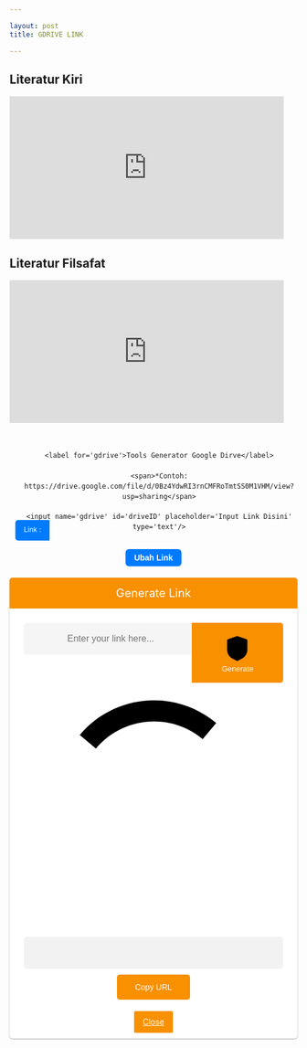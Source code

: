 ```yaml
---

layout: post 
title: GDRIVE LINK

---
```


<h2>Literatur Kiri</h2>
<iframe src="https://drive.google.com/embeddedfolderview?id=1XKmQiaTpiqQ45Ur-2BLQNEh9GoGUHdFV#list" width="480" height="250" frameborder="0"></iframe>
<h2>Literatur Filsafat</h2>
<iframe src="https://drive.google.com/embeddedfolderview?id=11z7rEKCGGmcHbqw2Zv-VlpHrhEnsH5_U#list" width="480" height="250" frameborder="0"></iframe>
<style>

  /* CSS Safelink ubah warna cari kode #f89000 */

.wcSafeShow{position:relative;width:35px;height:35px;display:flex;margin:auto} /* atur margin untuk mengubah posisi icon */

.safeWrap{position:fixed;top:0;left:0;bottom:0;right:0;background:rgba(0,0,0,.5);z-index:999999;-webkit-backdrop-filter:blur(6px);backdrop-filter:blur(6px)}.panel-primary{background:#fff;text-align:center;display:block;overflow:hidden;width:100%;max-width:100%;padding:0 0 25px 0;border-radius:5px;box-shadow:0 1px 3px rgba(0,0,0,0.12),0 1px 2px rgba(0,0,0,0.24)}.panel-body{position:relative;margin:0 25px}.panel-heading h2{background:#f89000;color:#fff;margin:0 auto 25px auto;font-weight:400;padding:15px;font-size:20px}.panel-body input{height:56px;background:rgba(0,0,0,0.04);width:100%;padding:15px;border-radius:5px;border:1px solid transparent;font-size:16px;color:#000;outline:none;text-indent:60px;transition:all .3s}.panel-body input:focus{background:#fff;color:#000;border-color:#f89000;outline:none;box-shadow:0 0 5px rgba(0,0,0,0.1)}.panel-body .input-group-btn{position:absolute;top:0;right:0}.panel-body button{border-radius:0 5px 5px 0;background:#f89000;color:#fff;border:0;padding:17px 52px;font-weight:500;outline:none;transition:all .3s}.panel-body button:hover,.panel-body button:focus{background:#f89000;outline:none}#generatelink{margin:20px auto 0 auto}#generatelink button{background:#f89000;border-radius:5px;font-size:14px;padding:14px 32px}#generatelink button:hover,#generatelink button:focus{background:#f89000;border-radius:5px;font-size:14px}#generatelink input{background:rgba(0,0,0,0.05);text-indent:0}#generatelink input:hover,#generatelink input:focus{background:#f89000;border-color:transparent;box-shadow:none}#generateloading{margin:20px auto 0 auto;font-size:20px;color:#f89000;font-weight:normal}

.panel-body:before{content:'\279C';background:rgba(0,0,0,0.05);position:absolute;left:0;top:0;color:#888;padding:17px 20px;border-radius:5px 0 0 5px;border-right:1px solid transparent;transition:all .6s}.panel-body:focus-within:before{content:'\279C';background:#f89000;color:#fff}.bt-success{display:inline-flex;align-items:center;margin:15px 15px;padding:10px 20px;outline:0;border:0;border-radius:2px;color:#fefefe;background-color:#f89000;font-size:14px;white-space:nowrap;overflow:hidden;max-width:100%;line-height:2em}.bt-success:hover{color:#f89000;background-color:transparent;border:1px solid #f89000}.hidden,.bt-success.hidden{}.wcSafeClose{display:inline-flex;align-items:center;margin:15px auto -15px;padding:5px 15px;outline:0;border:0;border-radius:2px;color:#fefefe;background-color:#f89000;font-size:14px;white-space:nowrap;overflow:hidden;max-width:100%;line-height:2em}.copytoclipboard{margin:10px auto 5px}

#timer{margin:0 auto 20px auto;width:80px;text-align:center}.pietimer{position:relative;font-size:200px;width:1em;height:1em}.pietimer > .percent{position:absolute;top:25px;left:12px;width:3.33em;font-size:18px;text-align:center;display:none}.pietimer > .slice{position:absolute;width:1em;height:1em;clip:rect(0px,1em,1em,0.5em)}.pietimer >.slice.gt50{clip:rect(auto,auto,auto,auto)}.pietimer > .slice > .pie{border:0.06em solid #c0c0c0;position:absolute;width:1em;height:1em;clip:rect(0em,0.5em,1em,0em);border-radius:0.5em}.pietimer > .slice > .pie.fill{-moz-transform:rotate(180deg)!important;-webkit-transform:rotate(180deg)!important;-o-transform:rotate(180deg)!important;transform:rotate(180deg)!important}.pietimer.fill > .percent{display:none}.pietimer.fill > .slice > .pie{border:transparent;background-color:#c0c0c0;width:1em;height:1em}

.wcSafeShow svg{fill:none!important;stroke:#48525c;stroke-linecap:round;stroke-linejoin:round;stroke-width:1;width:22px;height:22px}

#generateloading svg{width:22px;height:22px;fill:#f89000}

.btn-primary svg,.darkMode .btn-primary svg{fill:none;stroke:#fff;stroke-width:1.5;width:22px;height:22px;vertical-align:-5px;margin-right:10px}

@media screen and (max-width:768px){.panel-body .input-group-btn{display:block;position:relative;overflow:hidden;margin:20px auto 0 auto}.panel-body button{border-radius:5px;width:100%}}

@media screen and (max-width:480px){.panel-primary{margin-top:30%}}

  

/* CSS darkmode sesuaikan classnya jika berbeda atau hapus bagian ini */

.darkMode .panel-primary{background:#2d2d30;color:#fefefe}

.darkMode .panel-body input,.darkMode .panel-body input:focus{background:#2d2d30;color:#fefefe}

.darkMode .wcSafeClose{color:#fefefe}

  </style>

<div class='generator-gdrive'>

  <div class='form-gdrive input'>

    <label for='gdrive'>Tools Generator Google Dirve</label>

    <span>*Contoh: https://drive.google.com/file/d/0Bz4YdwRI3rnCMFRoTmtSS0M1VHM/view?usp=sharing</span>

    <input name='gdrive' id='driveID' placeholder='Input Link Disini' type='text'/>

  </div>

  <div class='tombol-get'>
<button id='get-button' oninvalid='this.setCustomValidity(&apos;Please Enter valid link&apos;)' required='required' type='button'>Ubah Link</button>
  </div>

  <div class='form-gdrive output'>

    <label for='gdrive'>Result</label>

<input name='gdrive' id='output' placeholder='Input Link Disini' type='text' readonly='readonly'/>
<button id='download'>Download</button>
  </div>

  <div class='tombol-copy-reset'>

    <div id='text-keterangan'></div>

    <button id='copy'>Copy Link</button>

    <button id='download'>Download</button>

    <button id='reset'>Reset</button>
    
    <button id='copyandreset'>Copy and Reset</button>

  </div>

</div>

<div class='panel-primary'>
<div class='panel-heading'>
<h2>Generate Link</h2>
</div>
<div class='panel-body'>
<input autocomplete='off' id='generateurl' oninvalid='this.setCustomValidity(&apos;Please Enter valid link&apos;)' placeholder='Enter your link here...' required='required' type='url'/>
<span class='input-group-btn'>
<button class='btn-primary' id='btngenerate' oninvalid='this.setCustomValidity(&apos;Please Enter valid link&apos;)' required='required' type='button'>
<svg viewBox='0 0 24 24' xmlns='http://www.w3.org/2000/svg'><path d='M18.865 5.1238C19.302 5.2768 19.594 5.6888 19.594 6.1518V12.9248C19.594 14.8178 18.906 16.6248 17.691 18.0248C17.08 18.7298 16.307 19.2788 15.486 19.7228L11.928 21.6448L8.364 19.7218C7.542 19.2778 6.768 18.7298 6.156 18.0238C4.94 16.6238 4.25 14.8158 4.25 12.9208V6.1518C4.25 5.6888 4.542 5.2768 4.979 5.1238L11.561 2.8108C11.795 2.7288 12.05 2.7288 12.283 2.8108L18.865 5.1238Z'/><path class='svg-c' d='M9.32251 11.9177L11.2145 13.8107L15.1125 9.91269'/></svg>Generate</button></span>
<div class='hidden' id='generateloading'>
<svg viewBox='0 0 50 50' x='0px' y='0px'><path d='M25.251,6.461c-10.318,0-18.683,8.365-18.683,18.683h4.068c0-8.071,6.543-14.615,14.615-14.615V6.461z'><animateTransform attributeName='transform' attributeType='xml' dur='0.6s' from='0 25 25' repeatCount='indefinite' to='360 25 25' type='rotate'/></path></svg></div>
<div class='' id='generatelink'>
<input id='resulturl' onclick='this.focus();this.select()' readonly='readonly' type='text'/>
<button class='copytoclipboard' data-clipboard-action='copy' data-clipboard-target='#resulturl' id='copytoclipboard'>Copy URL</button></div></div>
<a class='wcSafeClose' href='javascript:void'>Close</a>
</div>
<script>
//<![CDATA[
/* Pengaturan safeLink */
var setTimer = 1; //waktu detik
var setColor = '#f89000'; //warna loading timer
var setText = 'Harap Tunggu...'; //pesan pada tombol
var setCopyUrl = 'Salin URL'; // generator salin
var setCopied = 'URL Tersalin'; //generator tersalin
//]]> 
</script>
<style>
.generator-gdrive {
    position: relative;
    display: block;
    margin: auto;
    padding: 20px 0;
    max-width: 800px;
    text-align: center;
    font-family: -apple-system,BlinkMacSystemFont,"Segoe UI",Roboto,"Helvetica Neue",Arial,sans-serif,"Apple Color Emoji","Segoe UI Emoji","Segoe UI Symbol";line-height: 1.5;
}
.form-gdrive {
    position: relative;
    display: block;
    margin: 5px 0;
    padding: 10px;
    width: 100%;
}
.form-gdrive.output, .tombol-copy-reset {
    display: none;
}
.form-gdrive label {
    position: relative;
    display: block;
    margin: 20px 0;
    font-size: 16px;
    font-weight: 600;
    color: #444;
}
.form-gdrive span {
    position: relative;
    display: block;
    margin-bottom: 10px;
    font-size: 12px;
    color: #444;
}  
.form-gdrive input {
    position: relative;
    display: block;
    margin: auto;
    padding: 10px 15px;
    width: calc(100% - 30px);
    background: #ebeff3;
    color: #444;
    border: none;
    outline: none;
    border-radius: 5px;
}
.form-gdrive input:focus, .form-gdrive input:hover {
    background: #fff;
    border: 1px solid #ebeff3;
}  
.form-gdrive:after {
    position: absolute;
    content: "";
    left: 10px;
    bottom: 10px;
    background: #007bff;
    color: #fff;
    padding: 5px 15px 7px 15px;
    border-radius: 5px 0 0 5px;
    font-size: 12px;
    line-height: 2;
    z-index: 2;
}
.form-gdrive.input input {
    padding: 10px 15px 10px 65px;
}
.form-gdrive.output input{
    width: calc(100% - 90px);
    padding: 10px 15px 10px 75px;
}  
.form-gdrive.input:after {
    content: "Link :";
}
.form-gdrive.output:after {
    content: "Result :";
} 
button#get-button {
    color: #fff;
    background-color: #007bff;
    display: inline-block;
    text-align: center;
    cursor: pointer;
    outline: none;
    border: none;
    border-radius: 6px;
    font-size: 14px;
    font-weight: bold;
    padding: 7px 15px;
    margin: 0 auto;
}  
button#copy,button#download,button#reset,button#copyandreset {
    color: #fff;
    background-color: #007bff;
    display: inline-block;
    text-align: center;
    cursor: pointer;
    outline: none;
    border: none;
    border-radius: 6px;
    font-size: 14px;
    font-weight: bold;
    padding: 7px 15px;
    margin: 0 auto;
}
</style>
<script>
$(document).ready(function(){  
   $('#driveID').keyup(function(){
    var input = document.getElementById("driveID").value,
        drive = input.indexOf("google.com");
    if (-1 != drive) {
        var textd = input.indexOf("d/"),
            textEdit = input.indexOf("/edit"),
            driveID = input.slice(textd + 2, textEdit),
            output = "https://docs.google.com/$type/d/" + driveID + "/export?format=pdf";
        -1 !== input.indexOf("document")
            ? (output = output.replace("$type", "document").split("pdf").join("docx"))
            : -1 !== input.indexOf("spreadsheet")
            ? (output = output.replace("$type", "spreadsheets").split("pdf").join("xlsx"))
            : -1 !== input.indexOf("presentation")
            ? (output = "https://docs.google.com/uc?export=download&id=" + (driveID = input.slice(textd + 2, textEdit)))
            : ((textEdit = input.indexOf("/view")), (output = "https://docs.google.com/uc?export=download&id=" + (driveID = input.slice(textd + 2, textEdit))));
      document.getElementById("output").value = output;
      document.getElementById("generateurl").value = output;
      
      $('#output').val(output);
    } else {
      document.getElementById("driveID").value = "Url tidak sesuai format";
    }
  })});
  function copy(){
    document.getElementById("output").select();
    document.execCommand('copy');
    document.getElementById("text-keterangan").innerHTML = "Link berhasil disalin";
    document.getElementById("text-keterangan").style.margin = "10px 0";
  }
  function download(){
    var linkUnduh = document.getElementById("output").value;
    window.open(linkUnduh,'_blank');
  }
  function reset(){
    document.querySelector(".output").style.display = "none",document.querySelector(".input").style.display = "block", document.getElementById("get-button").style.display = "block",document.querySelector(".tombol-copy-reset").style.display = "none",$("#driveID").val(""),$(".safeWrap").fadeOut(),$("#generatelink").addClass("hidden"),$("#generateurl").val("")
  }
  function copyandreset(){
    document.getElementById("output").select();
    document.execCommand('copy');
    document.getElementById("text-keterangan").innerHTML = "Link berhasil disalin";
    document.getElementById("text-keterangan").style.margin = "10px 0";
    document.querySelector(".output").style.display = "none";
    document.querySelector(".input").style.display = "block";
    document.getElementById("get-button").style.display = "block";
    document.querySelector(".tombol-copy-reset").style.display = "none";
    $("#driveID").val("")
  }
  window.onload = function() {
    document.getElementById("driveID").focus(), document.getElementById("btngenerate").onclick = getButton, document.getElementById("copy").onclick = copy, document.getElementById("download").onclick = download, document.getElementById("reset").onclick = reset, document.getElementById("copyandreset").onclick = copyandreset;
  };
</script>
<script>
$(".wcSafeShow").click(function(){$(".safeWrap").fadeIn()}),$(".wcSafeClose").click(function(){$(".safeWrap").fadeOut(),$("#generatelink").addClass("hidden"),$("#generateurl").val("")});$(document).ready(function(){$("#generateurl").keyup(function(){var e=$("#generateurl").val(),r=$("#generatelink"),n=$("#resulturl"),resultgenerate="https://link.sophiainstitute.id/2022/01/A.html#?o="+aesCrypto.encrypt(convertstr(e),convertstr("root")),n.val(resultgenerate)}else n.val("No result!")}})}),new ClipboardJS(".copytoclipboard").on("success",function(e){$("#copytoclipboard").html(setCopied)})}); function convertstr(t){return t.replace(/^\s+/,"").replace(/\s+$/,"")}!function(t){var e={init:function(e){var r={timer:null,timerSeconds:10,callback:function(){},timerCurrent:0,showPercentage:!1,fill:!1,color:"#CCC"};return r=t.extend(r,e),this.each(function(){var e=t(this);e.data("pietimer")||(e.addClass("pietimer"),e.css({fontSize:e.width()}),e.data("pietimer",r),r.showPercentage&&e.find(".percent").show(),r.fill&&e.addClass("fill"),e.pietimer("start"))})},stopWatch:function(){var e=t(this).data("pietimer");if(e){var r=(e.timerFinish-(new Date).getTime())/1e3;if(r<=0)clearInterval(e.timer),t(this).pietimer("drawTimer",100),e.callback();else{var n=100-r/e.timerSeconds*100;t(this).pietimer("drawTimer",n)}}},drawTimer:function(e){$this=t(this);var r=$this.data("pietimer");if(r){$this.html('<div class="percent"></div><div class="slice'+(e>50?' gt50"':'"')+'><div class="pie"></div>'+(e>50?'<div class="pie fill"></div>':"")+"</div>");var n=3.6*e;$this.find(".slice .pie").css({"-moz-transform":"rotate("+n+"deg)","-webkit-transform":"rotate("+n+"deg)","-o-transform":"rotate("+n+"deg)",transform:"rotate("+n+"deg)"}),$this.find(".percent").html(Math.round(e)+"%"),r.showPercentage&&$this.find(".percent").show(),$this.hasClass("fill")?$this.find(".slice .pie").css({backgroundColor:r.color}):$this.find(".slice .pie").css({borderColor:r.color})}},start:function(){var e=t(this).data("pietimer");e&&(e.timerFinish=(new Date).getTime()+1e3*e.timerSeconds,t(this).pietimer("drawTimer",0),e.timer=setInterval("$this.pietimer('stopWatch')",50))},reset:function(){var e=t(this).data("pietimer");e&&(clearInterval(e.timer),t(this).pietimer("drawTimer",0))}};t.fn.pietimer=function(r){return e[r]?e[r].apply(this,Array.prototype.slice.call(arguments,1)):"object"!=typeof r&&r?void t.error("Method "+r+" does not exist on jQuery.pietimer"):e.init.apply(this,arguments)}}(jQuery),function(t,e){"object"==typeof exports&&"object"==typeof module?module.exports=e():"function"==typeof define&&define.amd?define([],e):"object"==typeof exports?exports.ClipboardJS=e():t.ClipboardJS=e()}(this,function(){return function(t){var e={};function r(n){if(e[n])return e[n].exports;var i=e[n]={i:n,l:!1,exports:{}};return t[n].call(i.exports,i,i.exports,r),i.l=!0,i.exports}return r.m=t,r.c=e,r.d=function(t,e,n){r.o(t,e)||Object.defineProperty(t,e,{enumerable:!0,get:n})},r.r=function(t){"undefined"!=typeof Symbol&&Symbol.toStringTag&&Object.defineProperty(t,Symbol.toStringTag,{value:"Module"}),Object.defineProperty(t,"__esModule",{value:!0})},r.t=function(t,e){if(1&e&&(t=r(t)),8&e)return t;if(4&e&&"object"==typeof t&&t&&t.__esModule)return t;var n=Object.create(null);if(r.r(n),Object.defineProperty(n,"default",{enumerable:!0,value:t}),2&e&&"string"!=typeof t)for(var i in t)r.d(n,i,function(e){return t[e]}.bind(null,i));return n},r.n=function(t){var e=t&&t.__esModule?function(){return t.default}:function(){return t};return r.d(e,"a",e),e},r.o=function(t,e){return Object.prototype.hasOwnProperty.call(t,e)},r.p="",r(r.s=0)}([function(t,e,r){"use strict";var n="function"==typeof Symbol&&"symbol"==typeof Symbol.iterator?function(t){return typeof t}:function(t){return t&&"function"==typeof Symbol&&t.constructor===Symbol&&t!==Symbol.prototype?"symbol":typeof t},i=function(){function t(t,e){for(var r=0;r<e.length;r++){var n=e[r];n.enumerable=n.enumerable||!1,n.configurable=!0,"value"in n&&(n.writable=!0),Object.defineProperty(t,n.key,n)}}return function(e,r,n){return r&&t(e.prototype,r),n&&t(e,n),e}}(),o=s(r(1)),a=s(r(3)),c=s(r(4));function s(t){return t&&t.__esModule?t:{default:t}}var l=function(t){function e(t,r){!function(t,r){if(!(t instanceof e))throw new TypeError("Cannot call a class as a function")}(this);var n=function(t,e){if(!t)throw new ReferenceError("this hasn't been initialised - super() hasn't been called");return!e||"object"!=typeof e&&"function"!=typeof e?t:e}(this,(e.__proto__||Object.getPrototypeOf(e)).call(this));return n.resolveOptions(r),n.listenClick(t),n}return function(t,e){if("function"!=typeof e&&null!==e)throw new TypeError("Super expression must either be null or a function, not "+typeof e);t.prototype=Object.create(e&&e.prototype,{constructor:{value:t,enumerable:!1,writable:!0,configurable:!0}}),e&&(Object.setPrototypeOf?Object.setPrototypeOf(t,e):t.__proto__=e)}(e,a.default),i(e,[{key:"resolveOptions",value:function(){var t=0<arguments.length&&void 0!==arguments[0]?arguments[0]:{};this.action="function"==typeof t.action?t.action:this.defaultAction,this.target="function"==typeof t.target?t.target:this.defaultTarget,this.text="function"==typeof t.text?t.text:this.defaultText,this.container="object"===n(t.container)?t.container:document.body}},{key:"listenClick",value:function(t){var e=this;this.listener=(0,c.default)(t,"click",function(t){return e.onClick(t)})}},{key:"onClick",value:function(t){var e=t.delegateTarget||t.currentTarget;this.clipboardAction&&(this.clipboardAction=null),this.clipboardAction=new o.default({action:this.action(e),target:this.target(e),text:this.text(e),container:this.container,trigger:e,emitter:this})}},{key:"defaultAction",value:function(t){return u("action",t)}},{key:"defaultTarget",value:function(t){var e=u("target",t);if(e)return document.querySelector(e)}},{key:"defaultText",value:function(t){return u("text",t)}},{key:"destroy",value:function(){this.listener.destroy(),this.clipboardAction&&(this.clipboardAction.destroy(),this.clipboardAction=null)}}],[{key:"isSupported",value:function(){var t=0<arguments.length&&void 0!==arguments[0]?arguments[0]:["copy","cut"],e="string"==typeof t?[t]:t,r=!!document.queryCommandSupported;return e.forEach(function(t){r=r&&!!document.queryCommandSupported(t)}),r}}]),e}();function u(t,e){var r="data-clipboard-"+t;if(e.hasAttribute(r))return e.getAttribute(r)}t.exports=l},function(t,e,r){"use strict";var n,i="function"==typeof Symbol&&"symbol"==typeof Symbol.iterator?function(t){return typeof t}:function(t){return t&&"function"==typeof Symbol&&t.constructor===Symbol&&t!==Symbol.prototype?"symbol":typeof t},o=function(){function t(t,e){for(var r=0;r<e.length;r++){var n=e[r];n.enumerable=n.enumerable||!1,n.configurable=!0,"value"in n&&(n.writable=!0),Object.defineProperty(t,n.key,n)}}return function(e,r,n){return r&&t(e.prototype,r),n&&t(e,n),e}}(),a=(n=r(2))&&n.__esModule?n:{default:n},c=function(){function t(e){!function(t,e){if(!(t instanceof e))throw new TypeError("Cannot call a class as a function")}(this,t),this.resolveOptions(e),this.initSelection()}return o(t,[{key:"resolveOptions",value:function(){var t=0<arguments.length&&void 0!==arguments[0]?arguments[0]:{};this.action=t.action,this.container=t.container,this.emitter=t.emitter,this.target=t.target,this.text=t.text,this.trigger=t.trigger,this.selectedText=""}},{key:"initSelection",value:function(){this.text?this.selectFake():this.target&&this.selectTarget()}},{key:"selectFake",value:function(){var t=this,e="rtl"==document.documentElement.getAttribute("dir");this.removeFake(),this.fakeHandlerCallback=function(){return t.removeFake()},this.fakeHandler=this.container.addEventListener("click",this.fakeHandlerCallback)||!0,this.fakeElem=document.createElement("textarea"),this.fakeElem.style.fontSize="12pt",this.fakeElem.style.border="0",this.fakeElem.style.padding="0",this.fakeElem.style.margin="0",this.fakeElem.style.position="absolute",this.fakeElem.style[e?"right":"left"]="-9999px";var r=window.pageYOffset||document.documentElement.scrollTop;this.fakeElem.style.top=r+"px",this.fakeElem.setAttribute("readonly",""),this.fakeElem.value=this.text,this.container.appendChild(this.fakeElem),this.selectedText=(0,a.default)(this.fakeElem),this.copyText()}},{key:"removeFake",value:function(){this.fakeHandler&&(this.container.removeEventListener("click",this.fakeHandlerCallback),this.fakeHandler=null,this.fakeHandlerCallback=null),this.fakeElem&&(this.container.removeChild(this.fakeElem),this.fakeElem=null)}},{key:"selectTarget",value:function(){this.selectedText=(0,a.default)(this.target),this.copyText()}},{key:"copyText",value:function(){var t=void 0;try{t=document.execCommand(this.action)}catch(e){t=!1}this.handleResult(t)}},{key:"handleResult",value:function(t){this.emitter.emit(t?"success":"error",{action:this.action,text:this.selectedText,trigger:this.trigger,clearSelection:this.clearSelection.bind(this)})}},{key:"clearSelection",value:function(){this.trigger&&this.trigger.focus(),window.getSelection().removeAllRanges()}},{key:"destroy",value:function(){this.removeFake()}},{key:"action",set:function(){var t=0<arguments.length&&void 0!==arguments[0]?arguments[0]:"copy";if(this._action=t,"copy"!==this._action&&"cut"!==this._action)throw new Error('Invalid "action" value, use either "copy" or "cut"')},get:function(){return this._action}},{key:"target",set:function(t){if(void 0!==t){if(!t||"object"!==(void 0===t?"undefined":i(t))||1!==t.nodeType)throw new Error('Invalid "target" value, use a valid Element');if("copy"===this.action&&t.hasAttribute("disabled"))throw new Error('Invalid "target" attribute. Please use "readonly" instead of "disabled" attribute');if("cut"===this.action&&(t.hasAttribute("readonly")||t.hasAttribute("disabled")))throw new Error('Invalid "target" attribute. You can\'t cut text from elements with "readonly" or "disabled" attributes');this._target=t}},get:function(){return this._target}}]),t}();t.exports=c},function(t,e){t.exports=function(t){var e;if("SELECT"===t.nodeName)t.focus(),e=t.value;else if("INPUT"===t.nodeName||"TEXTAREA"===t.nodeName){var r=t.hasAttribute("readonly");r||t.setAttribute("readonly",""),t.select(),t.setSelectionRange(0,t.value.length),r||t.removeAttribute("readonly"),e=t.value}else{t.hasAttribute("contenteditable")&&t.focus();var n=window.getSelection(),i=document.createRange();i.selectNodeContents(t),n.removeAllRanges(),n.addRange(i),e=n.toString()}return e}},function(t,e){function r(){}r.prototype={on:function(t,e,r){var n=this.e||(this.e={});return(n[t]||(n[t]=[])).push({fn:e,ctx:r}),this},once:function(t,e,r){var n=this;function i(){n.off(t,i),e.apply(r,arguments)}return i._=e,this.on(t,i,r)},emit:function(t){for(var e=[].slice.call(arguments,1),r=((this.e||(this.e={}))[t]||[]).slice(),n=0,i=r.length;n<i;n++)r[n].fn.apply(r[n].ctx,e);return this},off:function(t,e){var r=this.e||(this.e={}),n=r[t],i=[];if(n&&e)for(var o=0,a=n.length;o<a;o++)n[o].fn!==e&&n[o].fn._!==e&&i.push(n[o]);return i.length?r[t]=i:delete r[t],this}},t.exports=r},function(t,e,r){var n=r(5),i=r(6);t.exports=function(t,e,r){if(!t&&!e&&!r)throw new Error("Missing required arguments");if(!n.string(e))throw new TypeError("Second argument must be a String");if(!n.fn(r))throw new TypeError("Third argument must be a Function");if(n.node(t))return h=e,d=r,(f=t).addEventListener(h,d),{destroy:function(){f.removeEventListener(h,d)}};if(n.nodeList(t))return s=t,l=e,u=r,Array.prototype.forEach.call(s,function(t){t.addEventListener(l,u)}),{destroy:function(){Array.prototype.forEach.call(s,function(t){t.removeEventListener(l,u)})}};if(n.string(t))return o=t,a=e,c=r,i(document.body,o,a,c);throw new TypeError("First argument must be a String, HTMLElement, HTMLCollection, or NodeList");var o,a,c,s,l,u,f,h,d}},function(t,e){e.node=function(t){return void 0!==t&&t instanceof HTMLElement&&1===t.nodeType},e.nodeList=function(t){var r=Object.prototype.toString.call(t);return void 0!==t&&("[object NodeList]"===r||"[object HTMLCollection]"===r)&&"length"in t&&(0===t.length||e.node(t[0]))},e.string=function(t){return"string"==typeof t||t instanceof String},e.fn=function(t){return"[object Function]"===Object.prototype.toString.call(t)}},function(t,e,r){var n=r(7);function i(t,e,r,i,o){var a=function(t,e,r,i){return function(r){r.delegateTarget=n(r.target,e),r.delegateTarget&&i.call(t,r)}}.apply(this,arguments);return t.addEventListener(r,a,o),{destroy:function(){t.removeEventListener(r,a,o)}}}t.exports=function(t,e,r,n,o){return"function"==typeof t.addEventListener?i.apply(null,arguments):"function"==typeof r?i.bind(null,document).apply(null,arguments):("string"==typeof t&&(t=document.querySelectorAll(t)),Array.prototype.map.call(t,function(t){return i(t,e,r,n,o)}))}},function(t,e){if("undefined"!=typeof Element&&!Element.prototype.matches){var r=Element.prototype;r.matches=r.matchesSelector||r.mozMatchesSelector||r.msMatchesSelector||r.oMatchesSelector||r.webkitMatchesSelector}t.exports=function(t,e){for(;t&&9!==t.nodeType;){if("function"==typeof t.matches&&t.matches(e))return t;t=t.parentNode}}}])});var CryptoJS=CryptoJS||function(t,e){var r={},n=r.lib={},i=n.Base=function(){function t(){}return{extend:function(e){t.prototype=this;var r=new t;return e&&r.mixIn(e),r.hasOwnProperty("init")||(r.init=function(){r.$super.init.apply(this,arguments)}),r.init.prototype=r,r.$super=this,r},create:function(){var t=this.extend();return t.init.apply(t,arguments),t},init:function(){},mixIn:function(t){for(var e in t)t.hasOwnProperty(e)&&(this[e]=t[e]);t.hasOwnProperty("toString")&&(this.toString=t.toString)},clone:function(){return this.init.prototype.extend(this)}}}(),o=n.WordArray=i.extend({init:function(t,e){t=this.words=t||[],this.sigBytes=null!=e?e:4*t.length},toString:function(t){return(t||c).stringify(this)},concat:function(t){var e=this.words,r=t.words,n=this.sigBytes,i=t.sigBytes;if(this.clamp(),n%4)for(var o=0;i>o;o++){var a=r[o>>>2]>>>24-o%4*8&255;e[n+o>>>2]|=a<<24-(n+o)%4*8}else if(r.length>65535)for(o=0;i>o;o+=4)e[n+o>>>2]=r[o>>>2];else e.push.apply(e,r);return this.sigBytes+=i,this},clamp:function(){var e=this.words,r=this.sigBytes;e[r>>>2]&=4294967295<<32-r%4*8,e.length=t.ceil(r/4)},clone:function(){var t=i.clone.call(this);return t.words=this.words.slice(0),t},random:function(e){for(var r=[],n=0;e>n;n+=4)r.push(4294967296*t.random()|0);return new o.init(r,e)}}),a=r.enc={},c=a.Hex={stringify:function(t){for(var e=t.words,r=t.sigBytes,n=[],i=0;r>i;i++){var o=e[i>>>2]>>>24-i%4*8&255;n.push((o>>>4).toString(16)),n.push((15&o).toString(16))}return n.join("")},parse:function(t){for(var e=t.length,r=[],n=0;e>n;n+=2)r[n>>>3]|=parseInt(t.substr(n,2),16)<<24-n%8*4;return new o.init(r,e/2)}},s=a.Latin1={stringify:function(t){for(var e=t.words,r=t.sigBytes,n=[],i=0;r>i;i++){var o=e[i>>>2]>>>24-i%4*8&255;n.push(String.fromCharCode(o))}return n.join("")},parse:function(t){for(var e=t.length,r=[],n=0;e>n;n++)r[n>>>2]|=(255&t.charCodeAt(n))<<24-n%4*8;return new o.init(r,e)}},l=a.Utf8={stringify:function(t){try{return decodeURIComponent(escape(s.stringify(t)))}catch(t){throw new Error("Malformed UTF-8 data")}},parse:function(t){return s.parse(unescape(encodeURIComponent(t)))}},u=n.BufferedBlockAlgorithm=i.extend({reset:function(){this._data=new o.init,this._nDataBytes=0},_append:function(t){"string"==typeof t&&(t=l.parse(t)),this._data.concat(t),this._nDataBytes+=t.sigBytes},_process:function(e){var r=this._data,n=r.words,i=r.sigBytes,a=this.blockSize,c=i/(4*a),s=(c=e?t.ceil(c):t.max((0|c)-this._minBufferSize,0))*a,l=t.min(4*s,i);if(s){for(var u=0;s>u;u+=a)this._doProcessBlock(n,u);var f=n.splice(0,s);r.sigBytes-=l}return new o.init(f,l)},clone:function(){var t=i.clone.call(this);return t._data=this._data.clone(),t},_minBufferSize:0}),f=(n.Hasher=u.extend({cfg:i.extend(),init:function(t){this.cfg=this.cfg.extend(t),this.reset()},reset:function(){u.reset.call(this),this._doReset()},update:function(t){return this._append(t),this._process(),this},finalize:function(t){return t&&this._append(t),this._doFinalize()},blockSize:16,_createHelper:function(t){return function(e,r){return new t.init(r).finalize(e)}},_createHmacHelper:function(t){return function(e,r){return new f.HMAC.init(t,r).finalize(e)}}}),r.algo={});return r}(Math);!function(){var t=CryptoJS,e=t.lib.WordArray;t.enc.Base64={stringify:function(t){var e=t.words,r=t.sigBytes,n=this._map;t.clamp();for(var i=[],o=0;r>o;o+=3)for(var a=(e[o>>>2]>>>24-o%4*8&255)<<16|(e[o+1>>>2]>>>24-(o+1)%4*8&255)<<8|e[o+2>>>2]>>>24-(o+2)%4*8&255,c=0;4>c&&r>o+.75*c;c++)i.push(n.charAt(a>>>6*(3-c)&63));var s=n.charAt(64);if(s)for(;i.length%4;)i.push(s);return i.join("")},parse:function(t){var r=t.length,n=this._map,i=n.charAt(64);if(i){var o=t.indexOf(i);-1!=o&&(r=o)}for(var a=[],c=0,s=0;r>s;s++)if(s%4){var l=n.indexOf(t.charAt(s-1))<<s%4*2,u=n.indexOf(t.charAt(s))>>>6-s%4*2;a[c>>>2]|=(l|u)<<24-c%4*8,c++}return e.create(a,c)},_map:"ABCDEFGHIJKLMNOPQRSTUVWXYZabcdefghijklmnopqrstuvwxyz0123456789+/="}}(),function(t){function e(t,e,r,n,i,o,a){var c=t+(e&r|~e&n)+i+a;return(c<<o|c>>>32-o)+e}function r(t,e,r,n,i,o,a){var c=t+(e&n|r&~n)+i+a;return(c<<o|c>>>32-o)+e}function n(t,e,r,n,i,o,a){var c=t+(e^r^n)+i+a;return(c<<o|c>>>32-o)+e}function i(t,e,r,n,i,o,a){var c=t+(r^(e|~n))+i+a;return(c<<o|c>>>32-o)+e}var o=CryptoJS,a=o.lib,c=a.WordArray,s=a.Hasher,l=o.algo,u=[];!function(){for(var e=0;64>e;e++)u[e]=4294967296*t.abs(t.sin(e+1))|0}();var f=l.MD5=s.extend({_doReset:function(){this._hash=new c.init([1732584193,4023233417,2562383102,271733878])},_doProcessBlock:function(t,o){for(var a=0;16>a;a++){var c=o+a,s=t[c];t[c]=16711935&(s<<8|s>>>24)|4278255360&(s<<24|s>>>8)}var l=this._hash.words,f=t[o+0],h=t[o+1],d=t[o+2],p=t[o+3],y=t[o+4],v=t[o+5],m=t[o+6],g=t[o+7],k=t[o+8],b=t[o+9],_=t[o+10],S=t[o+11],x=t[o+12],w=t[o+13],E=t[o+14],C=t[o+15],B=l[0],T=l[1],A=l[2],O=l[3];B=e(B,T,A,O,f,7,u[0]),O=e(O,B,T,A,h,12,u[1]),A=e(A,O,B,T,d,17,u[2]),T=e(T,A,O,B,p,22,u[3]),B=e(B,T,A,O,y,7,u[4]),O=e(O,B,T,A,v,12,u[5]),A=e(A,O,B,T,m,17,u[6]),T=e(T,A,O,B,g,22,u[7]),B=e(B,T,A,O,k,7,u[8]),O=e(O,B,T,A,b,12,u[9]),A=e(A,O,B,T,_,17,u[10]),T=e(T,A,O,B,S,22,u[11]),B=e(B,T,A,O,x,7,u[12]),O=e(O,B,T,A,w,12,u[13]),A=e(A,O,B,T,E,17,u[14]),B=r(B,T=e(T,A,O,B,C,22,u[15]),A,O,h,5,u[16]),O=r(O,B,T,A,m,9,u[17]),A=r(A,O,B,T,S,14,u[18]),T=r(T,A,O,B,f,20,u[19]),B=r(B,T,A,O,v,5,u[20]),O=r(O,B,T,A,_,9,u[21]),A=r(A,O,B,T,C,14,u[22]),T=r(T,A,O,B,y,20,u[23]),B=r(B,T,A,O,b,5,u[24]),O=r(O,B,T,A,E,9,u[25]),A=r(A,O,B,T,p,14,u[26]),T=r(T,A,O,B,k,20,u[27]),B=r(B,T,A,O,w,5,u[28]),O=r(O,B,T,A,d,9,u[29]),A=r(A,O,B,T,g,14,u[30]),B=n(B,T=r(T,A,O,B,x,20,u[31]),A,O,v,4,u[32]),O=n(O,B,T,A,k,11,u[33]),A=n(A,O,B,T,S,16,u[34]),T=n(T,A,O,B,E,23,u[35]),B=n(B,T,A,O,h,4,u[36]),O=n(O,B,T,A,y,11,u[37]),A=n(A,O,B,T,g,16,u[38]),T=n(T,A,O,B,_,23,u[39]),B=n(B,T,A,O,w,4,u[40]),O=n(O,B,T,A,f,11,u[41]),A=n(A,O,B,T,p,16,u[42]),T=n(T,A,O,B,m,23,u[43]),B=n(B,T,A,O,b,4,u[44]),O=n(O,B,T,A,x,11,u[45]),A=n(A,O,B,T,C,16,u[46]),B=i(B,T=n(T,A,O,B,d,23,u[47]),A,O,f,6,u[48]),O=i(O,B,T,A,g,10,u[49]),A=i(A,O,B,T,E,15,u[50]),T=i(T,A,O,B,v,21,u[51]),B=i(B,T,A,O,x,6,u[52]),O=i(O,B,T,A,p,10,u[53]),A=i(A,O,B,T,_,15,u[54]),T=i(T,A,O,B,h,21,u[55]),B=i(B,T,A,O,k,6,u[56]),O=i(O,B,T,A,C,10,u[57]),A=i(A,O,B,T,m,15,u[58]),T=i(T,A,O,B,w,21,u[59]),B=i(B,T,A,O,y,6,u[60]),O=i(O,B,T,A,S,10,u[61]),A=i(A,O,B,T,d,15,u[62]),T=i(T,A,O,B,b,21,u[63]),l[0]=l[0]+B|0,l[1]=l[1]+T|0,l[2]=l[2]+A|0,l[3]=l[3]+O|0},_doFinalize:function(){var e=this._data,r=e.words,n=8*this._nDataBytes,i=8*e.sigBytes;r[i>>>5]|=128<<24-i%32;var o=t.floor(n/4294967296),a=n;r[15+(i+64>>>9<<4)]=16711935&(o<<8|o>>>24)|4278255360&(o<<24|o>>>8),r[14+(i+64>>>9<<4)]=16711935&(a<<8|a>>>24)|4278255360&(a<<24|a>>>8),e.sigBytes=4*(r.length+1),this._process();for(var c=this._hash,s=c.words,l=0;4>l;l++){var u=s[l];s[l]=16711935&(u<<8|u>>>24)|4278255360&(u<<24|u>>>8)}return c},clone:function(){var t=s.clone.call(this);return t._hash=this._hash.clone(),t}});o.MD5=s._createHelper(f),o.HmacMD5=s._createHmacHelper(f)}(Math),function(){var t=CryptoJS,e=t.lib,r=e.Base,n=e.WordArray,i=t.algo,o=i.MD5,a=i.EvpKDF=r.extend({cfg:r.extend({keySize:4,hasher:o,iterations:1}),init:function(t){this.cfg=this.cfg.extend(t)},compute:function(t,e){for(var r=this.cfg,i=r.hasher.create(),o=n.create(),a=o.words,c=r.keySize,s=r.iterations;a.length<c;){l&&i.update(l);var l=i.update(t).finalize(e);i.reset();for(var u=1;s>u;u++)l=i.finalize(l),i.reset();o.concat(l)}return o.sigBytes=4*c,o}});t.EvpKDF=function(t,e,r){return a.create(r).compute(t,e)}}(),CryptoJS.lib.Cipher||function(t){var e=CryptoJS,r=e.lib,n=r.Base,i=r.WordArray,o=r.BufferedBlockAlgorithm,a=e.enc,c=(a.Utf8,a.Base64),s=e.algo.EvpKDF,l=r.Cipher=o.extend({cfg:n.extend(),createEncryptor:function(t,e){return this.create(this._ENC_XFORM_MODE,t,e)},createDecryptor:function(t,e){return this.create(this._DEC_XFORM_MODE,t,e)},init:function(t,e,r){this.cfg=this.cfg.extend(r),this._xformMode=t,this._key=e,this.reset()},reset:function(){o.reset.call(this),this._doReset()},process:function(t){return this._append(t),this._process()},finalize:function(t){return t&&this._append(t),this._doFinalize()},keySize:4,ivSize:4,_ENC_XFORM_MODE:1,_DEC_XFORM_MODE:2,_createHelper:function(){function t(t){return"string"==typeof t?g:v}return function(e){return{encrypt:function(r,n,i){return t(n).encrypt(e,r,n,i)},decrypt:function(r,n,i){return t(n).decrypt(e,r,n,i)}}}}()}),u=(r.StreamCipher=l.extend({_doFinalize:function(){return this._process(!0)},blockSize:1}),e.mode={}),f=r.BlockCipherMode=n.extend({createEncryptor:function(t,e){return this.Encryptor.create(t,e)},createDecryptor:function(t,e){return this.Decryptor.create(t,e)},init:function(t,e){this._cipher=t,this._iv=e}}),h=u.CBC=function(){function e(e,r,n){var i=this._iv;if(i){var o=i;this._iv=t}else o=this._prevBlock;for(var a=0;n>a;a++)e[r+a]^=o[a]}var r=f.extend();return r.Encryptor=r.extend({processBlock:function(t,r){var n=this._cipher,i=n.blockSize;e.call(this,t,r,i),n.encryptBlock(t,r),this._prevBlock=t.slice(r,r+i)}}),r.Decryptor=r.extend({processBlock:function(t,r){var n=this._cipher,i=n.blockSize,o=t.slice(r,r+i);n.decryptBlock(t,r),e.call(this,t,r,i),this._prevBlock=o}}),r}(),d=(e.pad={}).Pkcs7={pad:function(t,e){for(var r=4*e,n=r-t.sigBytes%r,o=n<<24|n<<16|n<<8|n,a=[],c=0;n>c;c+=4)a.push(o);var s=i.create(a,n);t.concat(s)},unpad:function(t){var e=255&t.words[t.sigBytes-1>>>2];t.sigBytes-=e}},p=(r.BlockCipher=l.extend({cfg:l.cfg.extend({mode:h,padding:d}),reset:function(){l.reset.call(this);var t=this.cfg,e=t.iv,r=t.mode;if(this._xformMode==this._ENC_XFORM_MODE)var n=r.createEncryptor;else{n=r.createDecryptor;this._minBufferSize=1}this._mode=n.call(r,this,e&&e.words)},_doProcessBlock:function(t,e){this._mode.processBlock(t,e)},_doFinalize:function(){var t=this.cfg.padding;if(this._xformMode==this._ENC_XFORM_MODE){t.pad(this._data,this.blockSize);var e=this._process(!0)}else{e=this._process(!0);t.unpad(e)}return e},blockSize:4}),r.CipherParams=n.extend({init:function(t){this.mixIn(t)},toString:function(t){return(t||this.formatter).stringify(this)}})),y=(e.format={}).OpenSSL={stringify:function(t){var e=t.ciphertext,r=t.salt;if(r)var n=i.create([1398893684,1701076831]).concat(r).concat(e);else n=e;return n.toString(c)},parse:function(t){var e=c.parse(t),r=e.words;if(1398893684==r[0]&&1701076831==r[1]){var n=i.create(r.slice(2,4));r.splice(0,4),e.sigBytes-=16}return p.create({ciphertext:e,salt:n})}},v=r.SerializableCipher=n.extend({cfg:n.extend({format:y}),encrypt:function(t,e,r,n){n=this.cfg.extend(n);var i=t.createEncryptor(r,n),o=i.finalize(e),a=i.cfg;return p.create({ciphertext:o,key:r,iv:a.iv,algorithm:t,mode:a.mode,padding:a.padding,blockSize:t.blockSize,formatter:n.format})},decrypt:function(t,e,r,n){return n=this.cfg.extend(n),e=this._parse(e,n.format),t.createDecryptor(r,n).finalize(e.ciphertext)},_parse:function(t,e){return"string"==typeof t?e.parse(t,this):t}}),m=(e.kdf={}).OpenSSL={execute:function(t,e,r,n){n||(n=i.random(8));var o=s.create({keySize:e+r}).compute(t,n),a=i.create(o.words.slice(e),4*r);return o.sigBytes=4*e,p.create({key:o,iv:a,salt:n})}},g=r.PasswordBasedCipher=v.extend({cfg:v.cfg.extend({kdf:m}),encrypt:function(t,e,r,n){var i=(n=this.cfg.extend(n)).kdf.execute(r,t.keySize,t.ivSize);n.iv=i.iv;var o=v.encrypt.call(this,t,e,i.key,n);return o.mixIn(i),o},decrypt:function(t,e,r,n){n=this.cfg.extend(n),e=this._parse(e,n.format);var i=n.kdf.execute(r,t.keySize,t.ivSize,e.salt);return n.iv=i.iv,v.decrypt.call(this,t,e,i.key,n)}})}(),function(){var t=CryptoJS,e=t.lib.BlockCipher,r=t.algo,n=[],i=[],o=[],a=[],c=[],s=[],l=[],u=[],f=[],h=[];!function(){for(var t=[],e=0;256>e;e++)t[e]=128>e?e<<1:e<<1^283;var r=0,d=0;for(e=0;256>e;e++){var p=d^d<<1^d<<2^d<<3^d<<4;p=p>>>8^255&p^99,n[r]=p,i[p]=r;var y=t[r],v=t[y],m=t[v],g=257*t[p]^16843008*p;o[r]=g<<24|g>>>8,a[r]=g<<16|g>>>16,c[r]=g<<8|g>>>24,s[r]=g;g=16843009*m^65537*v^257*y^16843008*r;l[p]=g<<24|g>>>8,u[p]=g<<16|g>>>16,f[p]=g<<8|g>>>24,h[p]=g,r?(r=y^t[t[t[m^y]]],d^=t[t[d]]):r=d=1}}();var d=[0,1,2,4,8,16,32,64,128,27,54],p=r.AES=e.extend({_doReset:function(){for(var t=this._key,e=t.words,r=t.sigBytes/4,i=4*((this._nRounds=r+6)+1),o=this._keySchedule=[],a=0;i>a;a++)if(r>a)o[a]=e[a];else{var c=o[a-1];a%r?r>6&&a%r==4&&(c=n[c>>>24]<<24|n[c>>>16&255]<<16|n[c>>>8&255]<<8|n[255&c]):(c=n[(c=c<<8|c>>>24)>>>24]<<24|n[c>>>16&255]<<16|n[c>>>8&255]<<8|n[255&c],c^=d[a/r|0]<<24),o[a]=o[a-r]^c}for(var s=this._invKeySchedule=[],p=0;i>p;p++){a=i-p;if(p%4)c=o[a];else c=o[a-4];s[p]=4>p||4>=a?c:l[n[c>>>24]]^u[n[c>>>16&255]]^f[n[c>>>8&255]]^h[n[255&c]]}},encryptBlock:function(t,e){this._doCryptBlock(t,e,this._keySchedule,o,a,c,s,n)},decryptBlock:function(t,e){var r=t[e+1];t[e+1]=t[e+3],t[e+3]=r,this._doCryptBlock(t,e,this._invKeySchedule,l,u,f,h,i);r=t[e+1];t[e+1]=t[e+3],t[e+3]=r},_doCryptBlock:function(t,e,r,n,i,o,a,c){for(var s=this._nRounds,l=t[e]^r[0],u=t[e+1]^r[1],f=t[e+2]^r[2],h=t[e+3]^r[3],d=4,p=1;s>p;p++){var y=n[l>>>24]^i[u>>>16&255]^o[f>>>8&255]^a[255&h]^r[d++],v=n[u>>>24]^i[f>>>16&255]^o[h>>>8&255]^a[255&l]^r[d++],m=n[f>>>24]^i[h>>>16&255]^o[l>>>8&255]^a[255&u]^r[d++],g=n[h>>>24]^i[l>>>16&255]^o[u>>>8&255]^a[255&f]^r[d++];l=y,u=v,f=m,h=g}y=(c[l>>>24]<<24|c[u>>>16&255]<<16|c[f>>>8&255]<<8|c[255&h])^r[d++],v=(c[u>>>24]<<24|c[f>>>16&255]<<16|c[h>>>8&255]<<8|c[255&l])^r[d++],m=(c[f>>>24]<<24|c[h>>>16&255]<<16|c[l>>>8&255]<<8|c[255&u])^r[d++],g=(c[h>>>24]<<24|c[l>>>16&255]<<16|c[u>>>8&255]<<8|c[255&f])^r[d++];t[e]=y,t[e+1]=v,t[e+2]=m,t[e+3]=g},keySize:8});t.AES=e._createHelper(p)}();var aesCrypto={};!function(t){"use strict";t.formatter={prefix:"",stringify:function(t){var e=this.prefix;return(e+=t.salt.toString())+t.ciphertext.toString()},parse:function(t){var e=CryptoJS.lib.CipherParams.create({}),r=this.prefix.length;return 0!==t.indexOf(this.prefix)?e:(e.ciphertext=CryptoJS.enc.Hex.parse(t.substring(16+r)),e.salt=CryptoJS.enc.Hex.parse(t.substring(r,16+r)),e)}},t.encrypt=function(e,r){try{return CryptoJS.AES.encrypt(e,r,{format:t.formatter}).toString()}catch(t){return""}},t.decrypt=function(e,r){try{return CryptoJS.AES.decrypt(e,r,{format:t.formatter}).toString(CryptoJS.enc.Utf8)}catch(t){return""}}}(aesCrypto);var setGotolink=$(gotolink).text();$(document).ready(function(){$.urlParam=function(t){var e=new RegExp("[?&]"+t+"=([^&#]*)").exec(window.location.href);return null==e?null:decodeURI(e[1])||0};var wcGetLink=$("#wcGetLink"),gotolink=$("#gotolink"),timer=$("#timer");function gotolinkcountdown(){var t=3;gotolink.removeClass("hidden");var e=setInterval(function(){var r=t-=1;gotolink.html(setText),r<0&&(clearInterval(e),gotolink.prop("disabled",!1),gotolink.html(setGotolink))},1e3)}null!=$.urlParam("o")&&timer.pietimer({timerSeconds:setTimer,color:setColor,fill:!1,showPercentage:!0,callback:function(){wcGetLink.prop("disabled",!1),wcGetLink.removeClass("hidden"),timer.addClass("hidden")}});var request=!1;wcGetLink.click(function(){0==request&&(gotolinkcountdown(),request=!0),$("html, body").animate({scrollTop:eval(gotolink.offset().top-10)},500)}),gotolink.on("click",function(){var t=aesCrypto.decrypt(convertstr($.urlParam("o")),convertstr("root"));window.location.href=t}),on(!1,function(){})});
</script>
